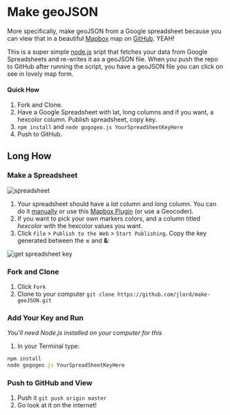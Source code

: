 # Make geoJSON

More specifically, make geoJSON from a Google spreadsheet because you can view that in a beautiful [Mapbox](http://www.mapbox.com) map on [GitHub](https://github.com/blog/1528-there-s-a-map-for-that). YEAH!

This is a super simple [node.js](http://www.nodejs.org) sript that fetches your data from Google Spreadsheets and re-writes it as a geoJSON file. When you push the repo to GitHub after running the script, you have a geoJSON file you can click on see in lovely map form.

#### Quick How

1. Fork and Clone.
2. Have a Google Spreadsheet with lat, long columns and if you want, a hexcolor column. Publish spreadsheet, copy key.
3. `npm install` and `node gogogeo.js YourSpreadSheetKeyHere`
4. Push to GitHub.

## Long How

### Make a Spreadsheet

![spreadsheet](http://cl.ly/image/0G2l322I3R0E/Screen%20Shot%202013-06-14%20at%2012.03.22%20AM.png)

1. Your spreadsheet should have a _lat_ column and _long_ column. You can do it [manually](http://www.latlong.net/) or use this [Mapbox Plugin](http://mapbox.com/tilemill/docs/guides/google-docs/#geocoding) (or use a Geocoder).
2. If you want to pick your own markers colors, and a column titled _hexcolor_ with the hexcolor values you want.
3. Click `File` > `Publish to the Web` > `Start Publishing`. Copy the key generated between the **=** and **&**:

![get spreadsheet key](https://raw.github.com/jllord/sheetsee-cache/master/img/key.png)

### Fork and Clone

1. Click `Fork`
2. Clone to your computer `git clone https://github.com/jlord/make-geoJSON.git`

### Add Your Key and Run

_You'll need Node.js installed on your computer for this_

1. In your Terminal type:

```javascript
npm install
node gogogeo.js YourSpreadSheetKeyHere
```

### Push to GitHub and View

1. Push it `git push origin master`
2. Go look at it on the internet! 
